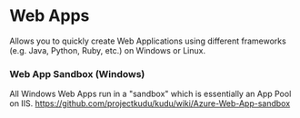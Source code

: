# Web Apps
Allows you to quickly create Web Applications using different frameworks (e.g. Java, Python, Ruby, etc.) on Windows or Linux.

### Web App Sandbox (Windows)
All Windows Web Apps run in a "sandbox" which is essentially an App Pool on IIS.
https://github.com/projectkudu/kudu/wiki/Azure-Web-App-sandbox
